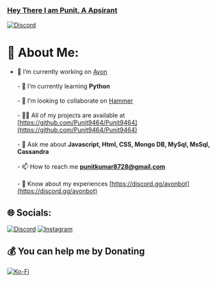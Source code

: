 ### [Hey There I am Punit, A Apsirant](https://discord.gg/avonbot)

<!-- ![Discord](https://discord.c99.nl/widget/theme-3/765841266181144596.png) -->
<a href="https://discord.com/users/765841266181144596">
<img src="https://discord.c99.nl/widget/theme-3/765841266181144596.png" alt="Discord"/>
</a>

# 💫 About Me:
- 🔭 I’m currently working on [Avon](https://discord.gg/avonbot)<br><br>- 🌱 I’m currently learning **Python**<br><br>- 👯 I’m looking to collaborate on [Hammer](https://discord.gg/hammerhq)<br><br>- 👨‍💻 All of my projects are available at [https://github.com/Punit9464/Punit9464](https://github.com/Punit9464/Punit9464)<br><br>- 💬 Ask me about **Javascript, Html, CSS, Mongo DB, MySql, MsSql, Cassandra**<br><br>- 📫 How to reach me **punitkumar8728@gmail.com**<br><br>- 📄 Know about my experiences [https://discord.gg/avonbot](https://discord.gg/avonbot)


## 🌐 Socials:
[![Discord](https://img.shields.io/badge/Discord-%237289DA.svg?logo=discord&logoColor=white)](https://discord.gg/https://discord.gg/avonbot) [![Instagram](https://img.shields.io/badge/Instagram-%23E4405F.svg?logo=Instagram&logoColor=white)](https://instagram.com/_.punnii._) 


  ## 💰 You can help me by Donating
  [![Ko-Fi](https://img.shields.io/badge/Ko--fi-F16061?style=for-the-badge&logo=ko-fi&logoColor=white)](https://ko-fi.com/Punit9464) 

  
<!-- Proudly created with GPRM ( https://gprm.itsvg.in ) -->
